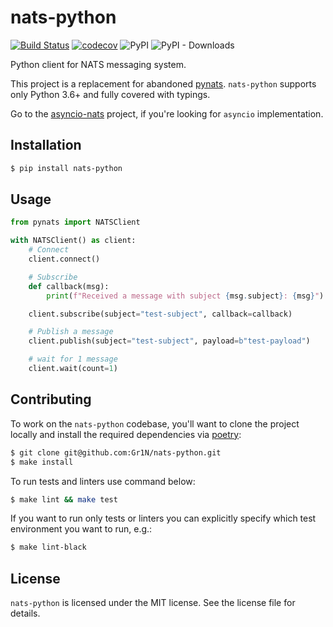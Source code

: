 # nats-python

[![Build Status](https://github.com/Gr1N/nats-python/workflows/default/badge.svg)](https://github.com/Gr1N/nats-python/actions?query=workflow%3Adefault) [![codecov](https://codecov.io/gh/Gr1N/nats-python/branch/master/graph/badge.svg)](https://codecov.io/gh/Gr1N/nats-python) ![PyPI](https://img.shields.io/pypi/v/nats-python.svg?label=pypi%20version) ![PyPI - Downloads](https://img.shields.io/pypi/dm/nats-python.svg?label=pypi%20downloads)

Python client for NATS messaging system.

This project is a replacement for abandoned [pynats](https://github.com/mcuadros/pynats). `nats-python` supports only Python 3.6+ and fully covered with typings.

Go to the [asyncio-nats](https://github.com/nats-io/asyncio-nats) project, if you're looking for `asyncio` implementation.

## Installation

```sh
$ pip install nats-python
```

## Usage

```python
from pynats import NATSClient

with NATSClient() as client:
    # Connect
    client.connect()

    # Subscribe
    def callback(msg):
        print(f"Received a message with subject {msg.subject}: {msg}")

    client.subscribe(subject="test-subject", callback=callback)

    # Publish a message
    client.publish(subject="test-subject", payload=b"test-payload")

    # wait for 1 message
    client.wait(count=1)
```

## Contributing

To work on the `nats-python` codebase, you'll want to clone the project locally and install the required dependencies via [poetry](https://poetry.eustace.io):

```sh
$ git clone git@github.com:Gr1N/nats-python.git
$ make install
```

To run tests and linters use command below:

```sh
$ make lint && make test
```

If you want to run only tests or linters you can explicitly specify which test environment you want to run, e.g.:

```sh
$ make lint-black
```

## License

`nats-python` is licensed under the MIT license. See the license file for details.
